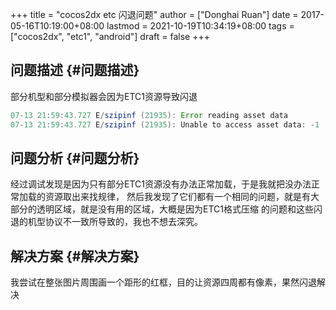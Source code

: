 +++
title = "cocos2dx etc 闪退问题"
author = ["Donghai Ruan"]
date = 2017-05-16T10:19:00+08:00
lastmod = 2021-10-19T10:34:19+08:00
tags = ["cocos2dx", "etc1", "android"]
draft = false
+++

## 问题描述 {#问题描述}

部分机型和部分模拟器会因为ETC1资源导致闪退

```java
07-13 21:59:43.727 E/szipinf (21935): Error reading asset data
07-13 21:59:43.727 E/szipinf (21935): Unable to access asset data: -1
```


## 问题分析 {#问题分析}

经过调试发现是因为只有部分ETC1资源没有办法正常加载，于是我就把没办法正常加载的资源取出来找规律，
然后我发现了它们都有一个相同的问题，就是有大部分的透明区域，就是没有用的区域，大概是因为ETC1格式压缩
的问题和这些闪退的机型协议不一致所导致的，我也不想去深究。


## 解决方案 {#解决方案}

我尝试在整张图片周围画一个距形的红框，目的让资源四周都有像素，果然闪退解决
